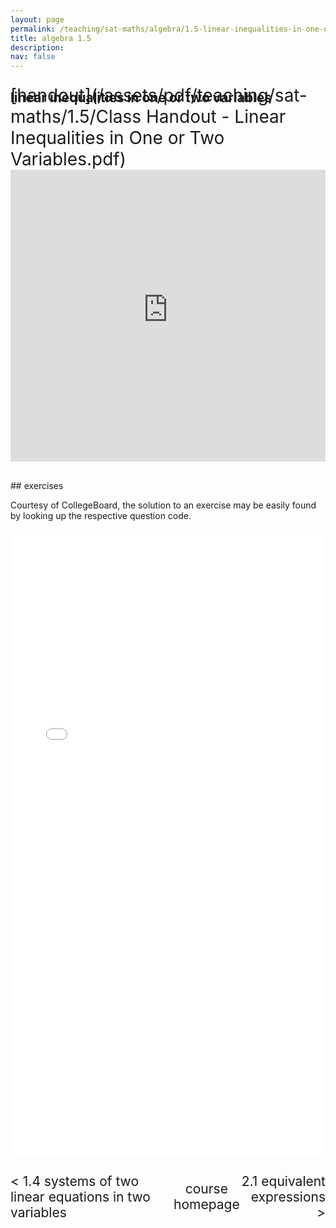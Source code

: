 ```yaml
---
layout: page
permalink: /teaching/sat-maths/algebra/1.5-linear-inequalities-in-one-or-two-variables/
title: algebra 1.5
description: 
nav: false
---
```


## linear inequalities in one or two variables

<div style="margin-top: -50px;"></div>
<span style="float:right; font-size: 2em;">  [handout](/assets/pdf/teaching/sat-maths/1.5/Class Handout - Linear Inequalities in One or Two Variables.pdf)</span>
<br> 
<div style="margin-top: 30px;"></div>
<iframe 
    class="rounded z-depth-1" 
    zoomable="true" 
    style="width: 100%; height: 350pt;" 
    src="https://www.youtube-nocookie.com/embed/aie-Wrz-wo8?si=0vs5TU45RE6NSAj5" 
    title="YouTube video player" 
    frameborder="0" 
    allow="accelerometer; autoplay; clipboard-write; encrypted-media; gyroscope; picture-in-picture; web-share" 
    referrerpolicy="strict-origin-when-cross-origin" 
    allowfullscreen>
</iframe>


<div style="margin-top: 30px;"></div>
## exercises 

Courtesy of CollegeBoard, the solution to an exercise may be easily found by looking up the respective question code.


<center>
<iframe src="/assets/pdf/teaching/sat-maths/1.5/Exercises - Linear Inequalities in One or Two Variables.pdf" width="100%" height="1000" style="border: none;">
  <p>Your browser does not support iframes.</p>
</iframe>
</center>

<div style="margin-top: 30px;"></div>
<div style="display: flex; justify-content: space-between; align-items: center;">
  <a href="/teaching/sat-maths/algebra/1.4-systems-of-two-linear-equations-in-two-variables/" style="font-size: 1.5em; text-decoration: none;"> < 1.4 systems of two linear equations in two variables</a>
  <a href="/teaching/sat-maths/" style="font-size: 1.5em; text-decoration: none; text-align: center;"> course homepage </a>
  <a href="/teaching/sat-maths/advanced-maths/2.1-equivalent-expressions/" style="font-size: 1.5em; text-decoration: none; text-align: right;"> 2.1 equivalent expressions > </a>
</div>

